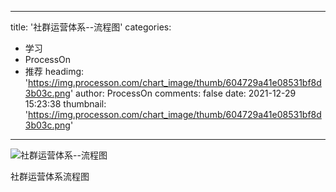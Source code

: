 
---
title: '社群运营体系--流程图'
categories: 
 - 学习
 - ProcessOn
 - 推荐
headimg: 'https://img.processon.com/chart_image/thumb/604729a41e08531bf8d3b03c.png'
author: ProcessOn
comments: false
date: 2021-12-29 15:23:38
thumbnail: 'https://img.processon.com/chart_image/thumb/604729a41e08531bf8d3b03c.png'
---

<div>   
<img class="thumb" alt="社群运营体系--流程图" src="https://img.processon.com/chart_image/thumb/604729a41e08531bf8d3b03c.png" referrerpolicy="no-referrer">
<p>社群运营体系流程图</p>  
</div>
            
